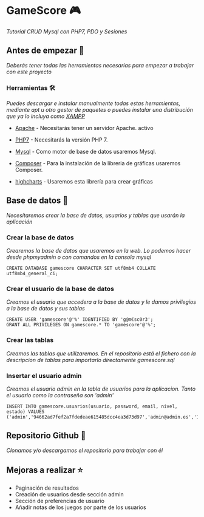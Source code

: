 # GameScore :video_game:
_Tutorial CRUD Mysql con PHP7, PDO y Sesiones_


## Antes de empezar :memo:
_Deberás tener todas las herramientas necesarias para empezar a trabajar con este proyecto_

### Herramientas :hammer_and_wrench:
_Puedes descargar e instalar manualmente todas estas herramientas, mediante apt u otro gestor de paquetes o puedes instalar una distribución que ya lo incluya como [XAMPP](https://www.apachefriends.org/es/index.html)_

* [Apache](https://httpd.apache.org/) - Necesitarás tener un servidor Apache. activo

* [PHP7](https://www.php.net/) - Necesitarás la versión PHP 7.

* [Mysql](https://www.mysql.com/) - Como motor de base de datos usaremos Mysql.

* [Composer](https://getcomposer.org/) - Para la instalación de la libreria de gráficas usaremos Composer.

* [highcharts](https://packagist.org/packages/ghunti/highcharts-php) - Usaremos esta librería para crear gráficas

## Base de datos :key:
_Necesitaremos crear la base de datos, usuarios y tablas que usarán la aplicación_

### Crear la base de datos
_Crearemos la base de datos que usaremos en la web. Lo podemos hacer desde phpmyadmin o con comandos en la consola mysql_

```
CREATE DATABASE gamescore CHARACTER SET utf8mb4 COLLATE utf8mb4_general_ci;
```

### Crear el usuario de la base de datos
_Creamos el usuario que accedera a la base de datos y le damos privilegios a la base de datos y sus tablas_

```
CREATE USER 'gamescore'@'%' IDENTIFIED BY 'g@m€sc0r3';
GRANT ALL PRIVILEGES ON gamescore.* TO 'gamescore'@'%';
```

### Crear las tablas
_Creamos las tablas que utilizaremos. En el repositorio está el fichero con la descripcion de tablas para importarlo directamente gamescore.sql_

### Insertar el usuario admin
_Creamos el usuario admin en la tabla de usuarios para la aplicacion. Tanto el usuario como la contraseña son 'admin'_

```
INSERT INTO gamescore.usuarios(usuario, password, email, nivel, estado) VALUES ('admin','94662ad7fef2a7fdedeae615485dcc4ea3d73d97','admin@admin.es','100','1');
```

## Repositorio Github :file_folder:
_Clonamos y/o descargamos el repositorio para trabajar con él_


## Mejoras a realizar :star:
* Paginación de resultados
* Creación de usuarios desde sección admin
* Sección de preferencias de usuario
* Añadir notas de los juegos por parte de los usuarios


